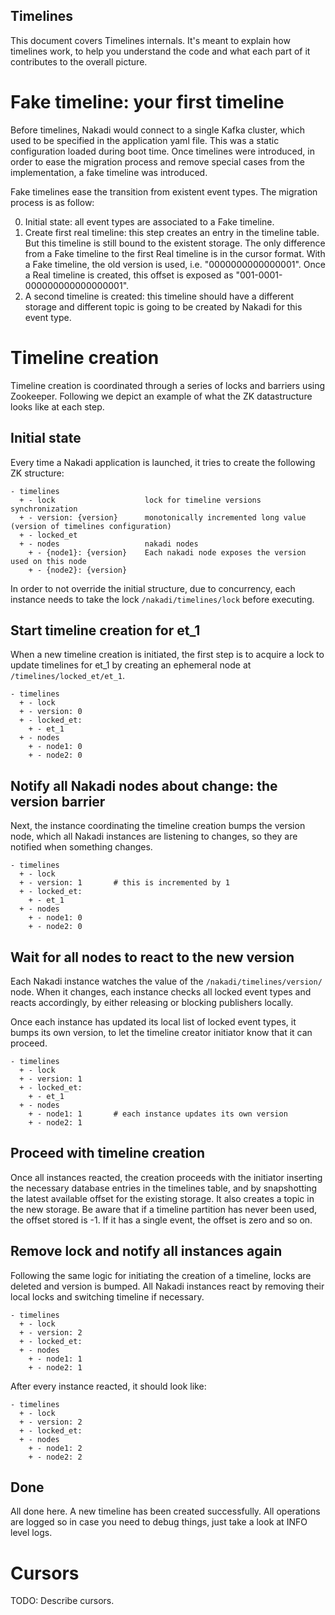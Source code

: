 Timelines
---------

This document covers Timelines internals. It's meant to explain how
timelines work, to help you understand the code and what each part of
it contributes to the overall picture.

# Fake timeline: your first timeline

Before timelines, Nakadi would connect to a single Kafka cluster,
which used to be specified in the application yaml file. This was a
static configuration loaded during boot time. Once timelines were
introduced, in order to ease the migration process and remove special
cases from the implementation, a fake timeline was introduced.

Fake timelines ease the transition from existent event types. The
migration process is as follow:

0. Initial state: all event types are associated to a Fake timeline.
1. Create first real timeline: this step creates an entry in the
   timeline table. But this timeline is still bound to the existent
   storage. The only difference from a Fake timeline to the first Real
   timeline is in the cursor format. With a Fake timeline, the old
   version is used, i.e. "0000000000000001". Once a Real timeline is
   created, this offset is exposed as "001-0001-000000000000000001".
2. A second timeline is created: this timeline should have a different
   storage and different topic is going to be created by Nakadi for
   this event type.

# Timeline creation

Timeline creation is coordinated through a series of locks and
barriers using Zookeeper. Following we depict an example of what the
ZK datastructure looks like at each step.

## Initial state

Every time a Nakadi application is launched, it tries to create the
following ZK structure:

```
- timelines
  + - lock                    lock for timeline versions synchronization
  + - version: {version}      monotonically incremented long value (version of timelines configuration)
  + - locked_et
  + - nodes                   nakadi nodes
    + - {node1}: {version}    Each nakadi node exposes the version used on this node
    + - {node2}: {version}
```

In order to not override the initial structure, due to concurrency,
each instance needs to take the lock `/nakadi/timelines/lock` before
executing.

## Start timeline creation for et_1

When a new timeline creation is initiated, the first step is to
acquire a lock to update timelines for et_1 by creating an ephemeral
node at `/timelines/locked_et/et_1`.

```
- timelines
  + - lock
  + - version: 0
  + - locked_et:
    + - et_1
  + - nodes
    + - node1: 0
    + - node2: 0
```

## Notify all Nakadi nodes about change: the version barrier

Next, the instance coordinating the timeline creation bumps the
version node, which all Nakadi instances are listening to changes, so
they are notified when something changes.

```
- timelines
  + - lock
  + - version: 1       # this is incremented by 1
  + - locked_et:
    + - et_1
  + - nodes
    + - node1: 0
    + - node2: 0
```

## Wait for all nodes to react to the new version

Each Nakadi instance watches the value of the
`/nakadi/timelines/version/` node. When it changes, each instance
checks all locked event types and reacts accordingly, by either
releasing or blocking publishers locally.

Once each instance has updated its local list of locked event types,
it bumps its own version, to let the timeline creator initiator know
that it can proceed.

```
- timelines
  + - lock
  + - version: 1
  + - locked_et:
    + - et_1
  + - nodes
    + - node1: 1       # each instance updates its own version
    + - node2: 1
```

## Proceed with timeline creation

Once all instances reacted, the creation proceeds with the initiator
inserting the necessary database entries in the timelines table, and
by snapshotting the latest available offset for the existing
storage. It also creates a topic in the new storage. Be aware that if
a timeline partition has never been used, the offset stored is -1. If
it has a single event, the offset is zero and so on.

## Remove lock and notify all instances again

Following the same logic for initiating the creation of a timeline,
locks are deleted and version is bumped. All Nakadi instances react by
removing their local locks and switching timeline if necessary.

```
- timelines
  + - lock
  + - version: 2
  + - locked_et:
  + - nodes
    + - node1: 1
    + - node2: 1
```

After every instance reacted, it should look like:

```
- timelines
  + - lock
  + - version: 2
  + - locked_et:
  + - nodes
    + - node1: 2
    + - node2: 2
```

## Done

All done here. A new timeline has been created successfully. All
operations are logged so in case you need to debug things, just take a
look at INFO level logs.

# Cursors

TODO: Describe cursors.

